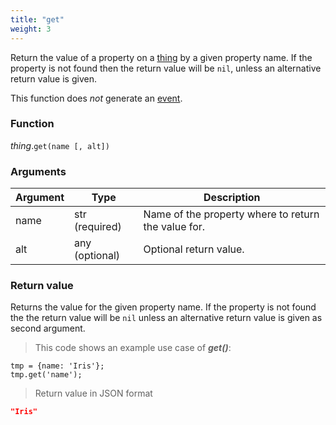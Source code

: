 ```yaml
---
title: "get"
weight: 3
---
```


Return the value of a property on a [thing](..) by a given property name.
If the property is not found then the return value will be `nil`, unless an alternative
return value is given.

This function does *not* generate an [event](../../../events).

### Function

*thing*.`get(name [, alt])`

### Arguments

Argument | Type | Description
-------- | ---- | -----------
name | str (required) | Name of the property where to return the value for.
alt | any (optional) | Optional return value.

### Return value

Returns the value for the given property name. If the property is not found the the
return value will be `nil`  unless an alternative return value is given as second argument.

> This code shows an example use case of ***get()***:

```thingsdb,json_response
tmp = {name: 'Iris'};
tmp.get('name');
```

> Return value in JSON format

```json
"Iris"
```
